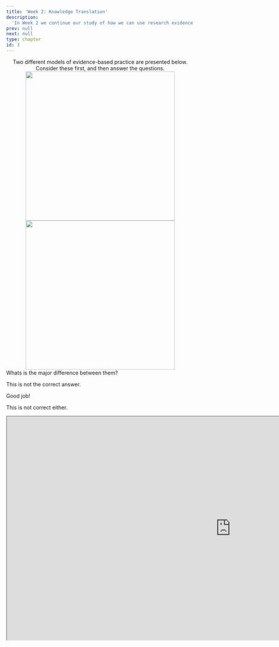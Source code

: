 ```yaml
---
title: 'Week 2: Knowledge Translation'
description:
  'In Week 2 we continue our study of how we can use research evidence to inform nursing and healthcare leadership practice with an exploration of theoretical and empirical work related to moving research results into practice.'
prev: null
next: null
type: chapter
id: 3
---
```


<exercise id="1" title="Introduction" type="slides">


</slides>

</exercise>

<exercise id="2" title="Iframe" type="slides">
<slides source="chapter1_08_video">

</exercise>

<exercise id="3" title="Joanna Briggs Institute Model for Evidence-based Health Care" type="slides">

<div><center>Two different models of evidence-based practice are presented below. Consider these first, and then answer the questions.</center></div>
<div><center><img height="400px" width="400px" src="JBI.png">
<img height="400px" width="400px" src="JBI.png"></center></div>

</exercise>

<exercise id="4" title="Iframe">
Whats is the major difference between them?
<choice>
<opt text="Answer one">

This is not the correct answer.

</opt>

<opt text="Answer two" correct="true">

Good job!

</opt>

<opt text="Answer three">

This is not correct either.

</opt>
</choice>
</section>
</exercise>

<exercise id="5" title="iframe of pdf with hypothes.is" type="slides">

<iframe src="https://www.aaronconway.info/web/viewer.html?file=%2FNUR1027/dobrow.pdf" height="600px" width="1200px"></iframe>

</exercise>
